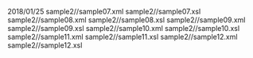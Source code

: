 2018/01/25
sample2//sample07.xml
sample2//sample07.xsl
sample2//sample08.xml
sample2//sample08.xsl
sample2//sample09.xml
sample2//sample09.xsl
sample2//sample10.xml
sample2//sample10.xsl
sample2//sample11.xml
sample2//sample11.xsl
sample2//sample12.xml
sample2//sample12.xsl
